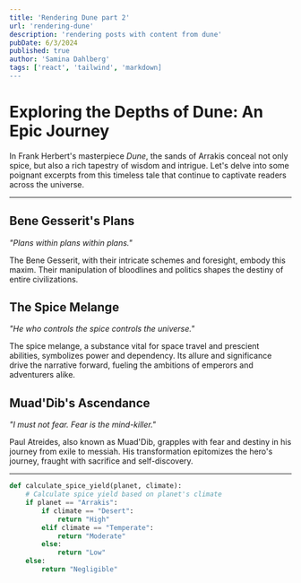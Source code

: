 ```yaml
---
title: 'Rendering Dune part 2'
url: 'rendering-dune'
description: 'rendering posts with content from dune'
pubDate: 6/3/2024
published: true
author: 'Samina Dahlberg'
tags: ['react', 'tailwind', 'markdown]
---
```

# Exploring the Depths of Dune: An Epic Journey

In Frank Herbert's masterpiece *Dune*, the sands of Arrakis conceal not only spice, but also a rich tapestry of wisdom and intrigue. Let's delve into some poignant excerpts from this timeless tale that continue to captivate readers across the universe.

---

## Bene Gesserit's Plans

*"Plans within plans within plans."*

The Bene Gesserit, with their intricate schemes and foresight, embody this maxim. Their manipulation of bloodlines and politics shapes the destiny of entire civilizations.

## The Spice Melange

*"He who controls the spice controls the universe."*

The spice melange, a substance vital for space travel and prescient abilities, symbolizes power and dependency. Its allure and significance drive the narrative forward, fueling the ambitions of emperors and adventurers alike.

## Muad'Dib's Ascendance

*"I must not fear. Fear is the mind-killer."*

Paul Atreides, also known as Muad'Dib, grapples with fear and destiny in his journey from exile to messiah. His transformation epitomizes the hero's journey, fraught with sacrifice and self-discovery.

---

```python
def calculate_spice_yield(planet, climate):
    # Calculate spice yield based on planet's climate
    if planet == "Arrakis":
        if climate == "Desert":
            return "High"
        elif climate == "Temperate":
            return "Moderate"
        else:
            return "Low"
    else:
        return "Negligible"

        
